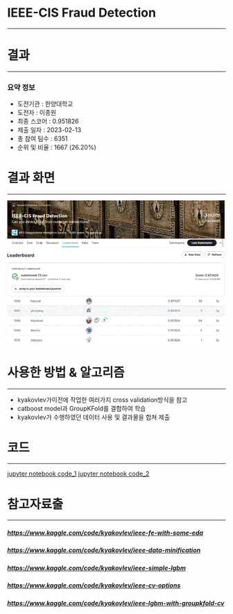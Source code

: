 # IEEE-CIS Fraud Detection
---
# 결과
---
### 요약 정보
* 도전기관 : 한양대학교
* 도전자 : 이종원
* 최종 스코어 : 0.951826
* 제출 일자 : 2023-02-13
* 총 참여 팀수 : 6351
* 순위 및 비율 : 1667 (26.20%)

# 결과 화면
---
![final_rank_and_score](./img/rank_score.GIF)

# 사용한 방법 & 알고리즘
---
* kyakovlev가이전에 작업한 여러가지 cross validation방식을 참고
* catboost model과 GroupKFold를 결합하여 학습
* kyakovlev가 수행하였던 데이터 사용 및 결과물을 합쳐 제출

# 코드
---
[jupyter notebook code_1](ieee-cis-fraud-detection.ipynb)
[jupyter notebook code_2](ieee-catboost-groupkfold-cv.ipynb)

# 참고자료출
---
##### https://www.kaggle.com/code/kyakovlev/ieee-fe-with-some-eda
##### https://www.kaggle.com/code/kyakovlev/ieee-data-minification
##### https://www.kaggle.com/code/kyakovlev/ieee-simple-lgbm
##### https://www.kaggle.com/code/kyakovlev/ieee-cv-options
##### https://www.kaggle.com/code/kyakovlev/ieee-lgbm-with-groupkfold-cv

```python

```
